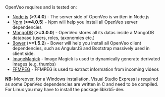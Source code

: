 OpenVeo requires and is tested on:

- [Node.js](https://nodejs.org/en/) (**&gt;7.4.0**) - The server side of OpenVeo is written in Node.js
- [Npm](https://www.npmjs.com/) (**&gt;=4.0.5**) - Npm will help you install all OpenVeo server dependencies
- [MongoDB](https://www.mongodb.org/) (**&gt;=3.0.0**) - OpenVeo stores all its datas inside a MongoDB database (users, roles, taxonomies etc.)
- [Bower](http://bower.io/) (**&gt;=1.5.2**) - Bower will help you install all OpenVeo client dependencies, such as AngularJS and Bootstrap massively used in client side.
- [ImageMagick](http://www.imagemagick.org/script/index.php) - Image Magick is used to dynamically generate derivated images (e.g. thumbs)
- [FFMPEG](https://ffmpeg.org/) - FFMPEG is used to extract information from incoming videos

**NB:** Moreover, for a Windows installation, Visual Studio Express is required as some OpenVeo dependencies are written in C and need to be compiled. For Linux you may have to install the package libkrb5-dev.
